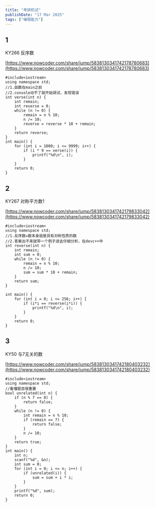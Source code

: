 ```yaml
---
title: "考研机试"
publishDate: "17 Mar 2025"
tags: ["编程能力"]
---
```


## 1

KY266 反序数

[https://www.nowcoder.com/share/jump/5838130341742178780683](https://www.nowcoder.com/share/jump/5838130341742178780683)

```
#include<iostream>
using namespace std;
//1.函数在main之前
//2.console动不了就开始调试，发现错误
int verse(int n) {
    int remain;
    int reverse = 0;
    while (n != 0) {
        remain = n % 10;
        n /= 10;
        reverse = reverse * 10 + remain;
    }
    return reverse;
}
int main() {
    for (int i = 1000; i <= 9999; i++) {
        if (i * 9 == verse(i)) {
            printf("%d\n", i);
        }
    }
    return 0;
}

```

## 2

KY267 对称平方数1

[https://www.nowcoder.com/share/jump/5838130341742179833042](https://www.nowcoder.com/share/jump/5838130341742179833042)

```
#include<iostream>
using namespace std;
//1.反序数=数本身就是具有对称性质的数
//2.答案出不来就带一个例子进去仔细分析，在devc++中
int reverse(int n) {
    int remain;
    int sum = 0;
    while (n != 0) {
        remain = n % 10;
        n /= 10;
        sum = sum * 10 + remain;
    }
    return sum;
}

int main() {
    for (int i = 0; i <= 256; i++) {
        if (i*i == reverse(i*i)) {
            printf("%d\n", i);
        }
    }
    return 0;
}
```

## 3

KY50 与7无关的数

[https://www.nowcoder.com/share/jump/5838130341742180403232](https://www.nowcoder.com/share/jump/5838130341742180403232)

```
#include<iostream>
using namespace std;
//看懂题目很重要
bool unrelated(int n) {
    if (n % 7 == 0) {
        return false;
    }
    while (n != 0) {
        int remain = n % 10;
        if (remain == 7) {
            return false;
        }
        n /= 10;
    }
    return true;
}
int main() {
    int n;
    scanf("%d", &n);
    int sum = 0;
    for (int i = 0; i <= n; i++) {
        if (unrelated(i)) {
            sum = sum + i * i;
        }
    }
    printf("%d", sum);
    return 0;
}

```